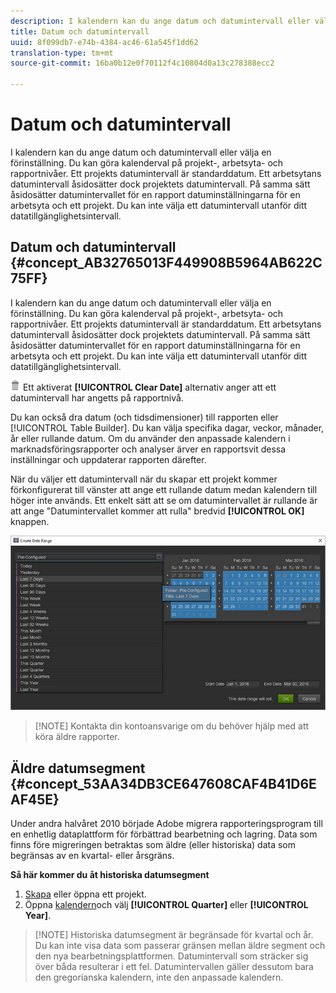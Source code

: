 ```yaml
---
description: I kalendern kan du ange datum och datumintervall eller välja en förinställning. Du kan göra kalenderval på projekt-, arbetsyta- och rapportnivåer. Ett projekts datumintervall är standarddatum. Ett arbetsytans datumintervall åsidosätter dock projektets datumintervall. På samma sätt åsidosätter datumintervallet för en rapport datuminställningarna för en arbetsyta och ett projekt. Du kan inte välja ett datumintervall utanför ditt datatillgänglighetsintervall.
title: Datum och datumintervall
uuid: 8f099db7-e74b-4384-ac46-61a545f1dd62
translation-type: tm+mt
source-git-commit: 16ba0b12e0f70112f4c10804d0a13c278388ecc2

---
```



# Datum och datumintervall

I kalendern kan du ange datum och datumintervall eller välja en förinställning. Du kan göra kalenderval på projekt-, arbetsyta- och rapportnivåer. Ett projekts datumintervall är standarddatum. Ett arbetsytans datumintervall åsidosätter dock projektets datumintervall. På samma sätt åsidosätter datumintervallet för en rapport datuminställningarna för en arbetsyta och ett projekt. Du kan inte välja ett datumintervall utanför ditt datatillgänglighetsintervall.

## Datum och datumintervall {#concept_AB32765013F449908B5964AB622C75FF}

I kalendern kan du ange datum och datumintervall eller välja en förinställning. Du kan göra kalenderval på projekt-, arbetsyta- och rapportnivåer. Ett projekts datumintervall är standarddatum. Ett arbetsytans datumintervall åsidosätter dock projektets datumintervall. På samma sätt åsidosätter datumintervallet för en rapport datuminställningarna för en arbetsyta och ett projekt. Du kan inte välja ett datumintervall utanför ditt datatillgänglighetsintervall.

![](assets/Delete_Standard.png) Ett aktiverat **[!UICONTROL Clear Date]** alternativ anger att ett datumintervall har angetts på rapportnivå.

Du kan också dra datum (och tidsdimensioner) till rapporten eller [!UICONTROL Table Builder]. Du kan välja specifika dagar, veckor, månader, år eller rullande datum. Om du använder den anpassade kalendern i marknadsföringsrapporter och analyser ärver en rapportsvit dessa inställningar och uppdaterar rapporten därefter.

När du väljer ett datumintervall när du skapar ett projekt kommer förkonfigurerat till vänster att ange ett rullande datum medan kalendern till höger inte används. Ett enkelt sätt att se om datumintervallet är rullande är att ange &quot;Datumintervallet kommer att rulla&quot; bredvid **[!UICONTROL OK]** knappen.

![](assets/daterange.jpeg)

> [!NOTE] Kontakta din kontoansvarige om du behöver hjälp med att köra äldre rapporter.

## Äldre datumsegment {#concept_53AA34DB3CE647608CAF4B41D6EAF45E}

Under andra halvåret 2010 började Adobe migrera rapporteringsprogram till en enhetlig dataplattform för förbättrad bearbetning och lagring. Data som finns före migreringen betraktas som äldre (eller historiska) data som begränsas av en kvartal- eller årsgräns.

<!-- 

c_legacy_data.xml

 -->

**Så här kommer du åt historiska datumsegment**

1. [Skapa](/help/analyze/ad-hoc-analysis/c-getting-started.md) eller öppna ett projekt.
1. Öppna [kalendern](/help/analyze/ad-hoc-analysis/c-dates.md)och välj **[!UICONTROL Quarter]** eller **[!UICONTROL Year]**.

> [!NOTE] Historiska datumsegment är begränsade för kvartal och år. Du kan inte visa data som passerar gränsen mellan äldre segment och den nya bearbetningsplattformen. Datumintervall som sträcker sig över båda resulterar i ett fel. Datumintervallen gäller dessutom bara den gregorianska kalendern, inte den anpassade kalendern.

